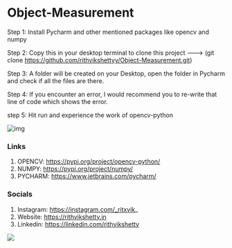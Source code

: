 # Object-Measurement

Step 1: Install Pycharm and other mentioned packages like opencv and numpy

Step 2: Copy this in your desktop terminal to clone this project ---> (git clone https://github.com/rithvikshettyy/Object-Measurement.git)

Step 3: A folder will be created on your Desktop, open the folder in Pycharm and check if all the files are there.

Step 4: If you encounter an error, I would recommend you to re-write that line of code which shows the error.

step 5: Hit run and experience the work of opencv-python

![img](https://github.com/rithvikshettyy/Object-Measurement/edit/main/warped_img.png)

### Links

1. OPENCV: https://pypi.org/project/opencv-python/
2. NUMPY: https://pypi.org/project/numpy/
3. PYCHARM: https://www.jetbrains.com/pycharm/

### Socials

1. Instagram: https://instagram.com/_ritxvik_
2. Website: https://rithvikshetty.in
3. Linkedin: https://linkedin.com/rithvikshetty

<a href="https://github.com/rithvikshettyy/Object-Measurement/graphs/contributors">
  <img src="https://contrib.rocks/image?repo=rithvikshettyy/Object-Measurement" />
</a>
